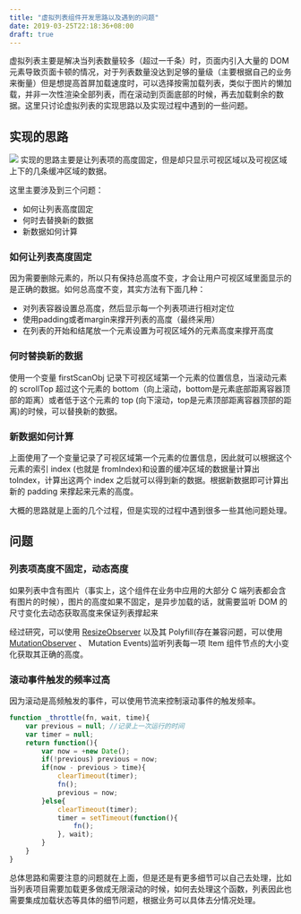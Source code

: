 ```yaml
---
title: "虚拟列表组件开发思路以及遇到的问题"
date: 2019-03-25T22:18:36+08:00
draft: true
---
```


虚拟列表主要是解决当列表数量较多（超过一千条）时，页面内引入大量的 DOM 元素导致页面卡顿的情况，对于列表数量没达到足够的量级（主要根据自己的业务来衡量）但是想提高首屏加载速度时，可以选择按需加载列表，类似于图片的懒加载，并非一次性渲染全部列表，而在滚动到页面底部的时候，再去加载剩余的数据。这里只讨论虚拟列表的实现思路以及实现过程中遇到的一些问题。

## 实现的思路

![](https://abby-1253430270.cos.ap-shanghai.myqcloud.com/%E8%99%9A%E6%8B%9F%E5%88%97%E8%A1%A81.png)
实现的思路主要是让列表项的高度固定，但是却只显示可视区域以及可视区域上下的几条缓冲区域的数据。

这里主要涉及到三个问题：

- 如何让列表高度固定
- 何时去替换新的数据
- 新数据如何计算

### 如何让列表高度固定

因为需要删除元素的，所以只有保持总高度不变，才会让用户可视区域里面显示的是正确的数据。如何总高度不变，其实方法有下面几种：

- 对列表容器设置总高度，然后显示每一个列表项进行相对定位
- 使用padding或者margin来撑开列表的高度（最终采用）
- 在列表的开始和结尾放一个元素设置为可视区域外的元素高度来撑开高度

### 何时替换新的数据

使用一个变量 firstScanObj 记录下可视区域第一个元素的位置信息，当滚动元素的 scrollTop 超过这个元素的 bottom（向上滚动，bottom是元素底部距离容器顶部的距离）或者低于这个元素的 top (向下滚动，top是元素顶部距离容器顶部的距离)的时候，可以替换新的数据。

### 新数据如何计算

上面使用了一个变量记录了可视区域第一个元素的位置信息，因此就可以根据这个元素的索引 index (也就是 fromIndex)和设置的缓冲区域的数据量计算出 toIndex，计算出这两个 index 之后就可以得到新的数据。根据新数据即可计算出新的 padding 来撑起来元素的高度。

大概的思路就是上面的几个过程，但是实现的过程中遇到很多一些其他问题处理。

## 问题

### 列表项高度不固定，动态高度

如果列表中含有图片（事实上，这个组件在业务中应用的大部分 C 端列表都会含有图片的时候），图片的高度如果不固定，是异步加载的话，就需要监听 DOM 的尺寸变化去动态获取高度来保证列表撑起来

经过研究，可以使用 [ResizeObserver](https://developers.google.com/web/updates/2016/10/resizeobserver) 以及其 Polyfill(存在兼容问题，可以使用 [MutationObserver](http://javascript.ruanyifeng.com/dom/mutationobserver.html) 、 Mutation Events)监听列表每一项 Item 组件节点的大小变化获取其正确的高度。

### 滚动事件触发的频率过高

因为滚动是高频触发的事件，可以使用节流来控制滚动事件的触发频率。

```js
function _throttle(fn, wait, time){
    var previous = null; //记录上一次运行的时间
    var timer = null;
    return function(){
        var now = +new Date();
        if(!previous) previous = now;
        if(now - previous > time){
            clearTimeout(timer);
            fn();
            previous = now;
        }else{
            clearTimeout(timer);
            timer = setTimeout(function(){
                fn();
            }, wait);
        }
    }
}
```
总体思路和需要注意的问题就在上面，但是还是有更多细节可以自己去处理，比如当列表项目需要加载更多做成无限滚动的时候，如何去处理这个函数，列表因此也需要集成加载状态等具体的细节问题，根据业务可以具体去分情况处理。
